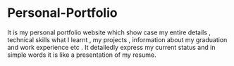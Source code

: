 # Personal-Portfolio
It is my personal portfolio website which show case my entire details , technical skills what I learnt , my projects ,  information about my graduation and work experience etc .
It detailedly express my current status and in simple words  it is like a presentation of my resume.
